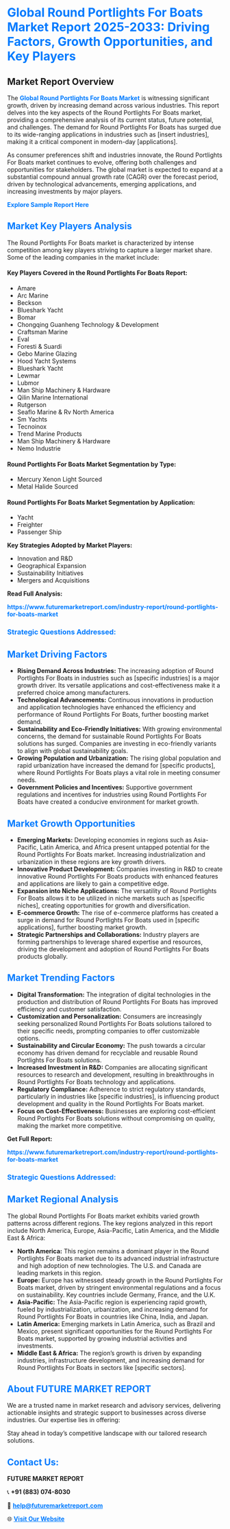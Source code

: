 <h1 style="color: #007BFF;">Global Round Portlights For Boats Market Report 2025-2033: Driving Factors, Growth Opportunities, and Key Players</h1>

<section id="overview">
<h2>Market Report Overview</h2>
<p>The <a href="https://www.futuremarketreport.com/industry-report/round-portlights-for-boats-market" style="color: #007BFF; text-decoration: none;"><strong>Global Round Portlights For Boats Market</strong></a> is witnessing significant growth, driven by increasing demand across various industries. This report delves into the key aspects of the Round Portlights For Boats market, providing a comprehensive analysis of its current status, future potential, and challenges. The demand for Round Portlights For Boats has surged due to its wide-ranging applications in industries such as [insert industries], making it a critical component in modern-day [applications].</p>
<p>As consumer preferences shift and industries innovate, the Round Portlights For Boats market continues to evolve, offering both challenges and opportunities for stakeholders. The global market is expected to expand at a substantial compound annual growth rate (CAGR) over the forecast period, driven by technological advancements, emerging applications, and increasing investments by major players.</p>
</section>

<section id="overview">
<p><a href="https://www.futuremarketreport.com/request-sample/reportId=30563" style="color: #007BFF; text-decoration: none;"><strong>Explore Sample Report Here</strong></a></p>
</section>

<section id="key-players">
<h2 style="color: #007BFF;">Market Key Players Analysis</h2>
<p>The Round Portlights For Boats market is characterized by intense competition among key players striving to capture a larger market share. Some of the leading companies in the market include:</p>
<h4>Key Players Covered in the Round Portlights For Boats Report:</h4>
<ul><li>Amare</li><li>Arc Marine</li><li>Beckson</li><li>Blueshark Yacht</li><li>Bomar</li><li>Chongqing Guanheng Technology &amp; Development</li><li>Craftsman Marine</li><li>Eval</li><li>Foresti &amp; Suardi</li><li>Gebo Marine Glazing</li><li>Hood Yacht Systems</li><li>Blueshark Yacht</li><li>Lewmar</li><li>Lubmor</li><li>Man Ship Machinery &amp; Hardware</li><li>Qilin Marine International</li><li>Rutgerson</li><li>Seaflo Marine &amp; Rv North America</li><li>Sm Yachts</li><li>Tecnoinox</li><li>Trend Marine Products</li><li>Man Ship Machinery &amp; Hardware</li><li>Nemo Industrie</li></ul>
<h4>Round Portlights For Boats Market Segmentation by Type:</h4>
<ul><li>Mercury Xenon Light Sourced</li><li>Metal Halide Sourced</li></ul>

<h4>Round Portlights For Boats Market Segmentation by Application:</h4>
<ul><li>Yacht</li><li>Freighter</li><li>Passenger Ship</li></ul>
<p><strong>Key Strategies Adopted by Market Players:</strong></p>
<ul>
<li>Innovation and R&D</li>
<li>Geographical Expansion</li>
<li>Sustainability Initiatives</li>
<li>Mergers and Acquisitions</li>
</ul>
</section>

<section>
<p><strong>Read Full Analysis: </strong></p><a href="https://www.futuremarketreport.com/industry-report/round-portlights-for-boats-market" style="color: #007BFF; text-decoration: none;"><strong>https://www.futuremarketreport.com/industry-report/round-portlights-for-boats-market</strong></a>
<h3 style="color: #007BFF;">Strategic Questions Addressed:</h3>
</section>

<section id="driving-factors">
<h2 style="color: #007BFF;">Market Driving Factors</h2>
<ul>
<li><strong>Rising Demand Across Industries:</strong> The increasing adoption of Round Portlights For Boats in industries such as [specific industries] is a major growth driver. Its versatile applications and cost-effectiveness make it a preferred choice among manufacturers.</li>
<li><strong>Technological Advancements:</strong> Continuous innovations in production and application technologies have enhanced the efficiency and performance of Round Portlights For Boats, further boosting market demand.</li>
<li><strong>Sustainability and Eco-Friendly Initiatives:</strong> With growing environmental concerns, the demand for sustainable Round Portlights For Boats solutions has surged. Companies are investing in eco-friendly variants to align with global sustainability goals.</li>
<li><strong>Growing Population and Urbanization:</strong> The rising global population and rapid urbanization have increased the demand for [specific products], where Round Portlights For Boats plays a vital role in meeting consumer needs.</li>
<li><strong>Government Policies and Incentives:</strong> Supportive government regulations and incentives for industries using Round Portlights For Boats have created a conducive environment for market growth.</li>
</ul>
</section>

<section id="growth-opportunities">
<h2 style="color: #007BFF;">Market Growth Opportunities</h2>
<ul>
<li><strong>Emerging Markets:</strong> Developing economies in regions such as Asia-Pacific, Latin America, and Africa present untapped potential for the Round Portlights For Boats market. Increasing industrialization and urbanization in these regions are key growth drivers.</li>
<li><strong>Innovative Product Development:</strong> Companies investing in R&D to create innovative Round Portlights For Boats products with enhanced features and applications are likely to gain a competitive edge.</li>
<li><strong>Expansion into Niche Applications:</strong> The versatility of Round Portlights For Boats allows it to be utilized in niche markets such as [specific niches], creating opportunities for growth and diversification.</li>
<li><strong>E-commerce Growth:</strong> The rise of e-commerce platforms has created a surge in demand for Round Portlights For Boats used in [specific applications], further boosting market growth.</li>
<li><strong>Strategic Partnerships and Collaborations:</strong> Industry players are forming partnerships to leverage shared expertise and resources, driving the development and adoption of Round Portlights For Boats products globally.</li>
</ul>
</section>

<section id="trending-factors">
<h2 style="color: #007BFF;">Market Trending Factors</h2>
<ul>
<li><strong>Digital Transformation:</strong> The integration of digital technologies in the production and distribution of Round Portlights For Boats has improved efficiency and customer satisfaction.</li>
<li><strong>Customization and Personalization:</strong> Consumers are increasingly seeking personalized Round Portlights For Boats solutions tailored to their specific needs, prompting companies to offer customizable options.</li>
<li><strong>Sustainability and Circular Economy:</strong> The push towards a circular economy has driven demand for recyclable and reusable Round Portlights For Boats solutions.</li>
<li><strong>Increased Investment in R&D:</strong> Companies are allocating significant resources to research and development, resulting in breakthroughs in Round Portlights For Boats technology and applications.</li>
<li><strong>Regulatory Compliance:</strong> Adherence to strict regulatory standards, particularly in industries like [specific industries], is influencing product development and quality in the Round Portlights For Boats market.</li>
<li><strong>Focus on Cost-Effectiveness:</strong> Businesses are exploring cost-efficient Round Portlights For Boats solutions without compromising on quality, making the market more competitive.</li>
</ul>
</section>

<section>
<p><strong>Get Full Report: </strong></p><a href="https://www.futuremarketreport.com/industry-report/round-portlights-for-boats-market" style="color: #007BFF; text-decoration: none;"><strong>https://www.futuremarketreport.com/industry-report/round-portlights-for-boats-market</strong></a>
<h3 style="color: #007BFF;">Strategic Questions Addressed:</h3>
</section>


<section id="regional-analysis">
<h2 style="color: #007BFF;">Market Regional Analysis</h2>
<p>The global Round Portlights For Boats market exhibits varied growth patterns across different regions. The key regions analyzed in this report include North America, Europe, Asia-Pacific, Latin America, and the Middle East & Africa:</p>
<ul>
<li><strong>North America:</strong> This region remains a dominant player in the Round Portlights For Boats market due to its advanced industrial infrastructure and high adoption of new technologies. The U.S. and Canada are leading markets in this region.</li>
<li><strong>Europe:</strong> Europe has witnessed steady growth in the Round Portlights For Boats market, driven by stringent environmental regulations and a focus on sustainability. Key countries include Germany, France, and the U.K.</li>
<li><strong>Asia-Pacific:</strong> The Asia-Pacific region is experiencing rapid growth, fueled by industrialization, urbanization, and increasing demand for Round Portlights For Boats in countries like China, India, and Japan.</li>
<li><strong>Latin America:</strong> Emerging markets in Latin America, such as Brazil and Mexico, present significant opportunities for the Round Portlights For Boats market, supported by growing industrial activities and investments.</li>
<li><strong>Middle East & Africa:</strong> The region’s growth is driven by expanding industries, infrastructure development, and increasing demand for Round Portlights For Boats in sectors like [specific sectors].</li>
</ul>
</section>

<footer>
<h2 style="color: #007BFF;">About FUTURE MARKET REPORT</h2>
<p>We are a trusted name in market research and advisory services, delivering actionable insights and strategic support to businesses across diverse industries. Our expertise lies in offering:</p>

<p>Stay ahead in today’s competitive landscape with our tailored research solutions.</p>

<h2 style="color: #007BFF;">Contact Us:</h2>
<p><strong>FUTURE MARKET REPORT</strong></p>
<p>📞 <strong>+91 (883) 074-8030</strong></p>
<p>📧 <strong><a href="mailto:help@futuremarketreport.com" style="color: #007BFF;">help@futuremarketreport.com</a></strong></p>
<p>🌐 <strong><a href="https://www.futuremarketreport.com/" style="color: #007BFF;">Visit Our Website</a></strong></p>
</footer>